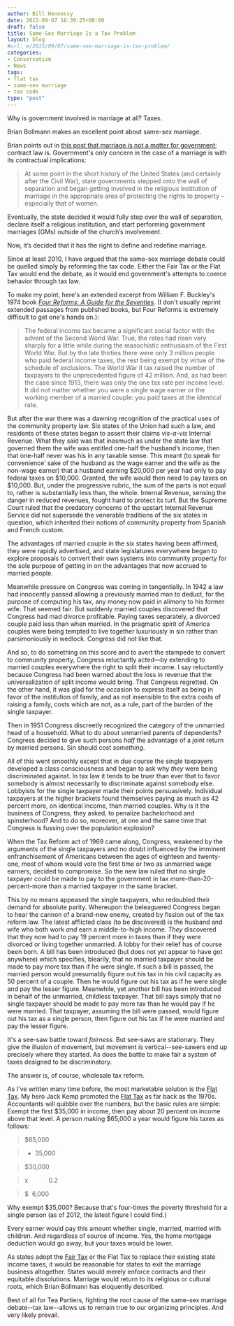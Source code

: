 ```yaml
---
author: Bill Hennessy
date: 2015-09-07 16:39:25+00:00
draft: false
title: Same-Sex Marriage Is a Tax Problem
layout: blog
#url: e/2015/09/07/same-sex-marriage-is-tax-problem/
categories:
- Conservatism
- News
tags:
- flat tax
- same-sex marriage
- tax code
type: "post"
---
```


Why is government involved in marriage at all? Taxes.

Brian Bollmann makes an excellent point about same-sex marriage.

Brian points out in [this post that marriage is not a matter for government](https://rockinconservative.com/2015/09/07/kim-davis-opportunity-to-win-for-separation-of-church-and-state/); contract law is. Government's only concern in the case of a marriage is with its contractual implications:



> At some point in the short history of the United States (and certainly after the Civil War), state governments stepped onto the wall of separation and began getting involved in the religious institution of marriage in the appropriate area of protecting the rights to property – especially that of women.

Eventually, the state decided it would fully step over the wall of separation, declare itself a religious institution, and start performing government marriages (GMs) outside of the church’s involvement.

Now, it’s decided that it has the right to define and redefine marriage.



Since at least 2010, I have argued that the same-sex marriage debate could be quelled simply by reforming the tax code. Either the Fair Tax or the Flat Tax would end the debate, as it would end government's attempts to coerce behavior through tax law.

To make my point, here's an extended excerpt from William F. Buckley's 1974 book [_Four Reforms: A Guide for the Seventies_](https://amzn.to/1PXg4e2). (I don't usually reprint extended passages from published books, but Four Reforms is extremely difficult to get one's hands on.):



> The federal income tax became a significant social factor with the advent of the Second World War. True, the rates had risen very sharply for a little while during the masochistic enthusiasm of the First World War. But by the late thirties there were only 3 million people who paid federal income taxes, the rest being exempt by virtue of the schedule of exclusions. The World War II tax raised the number of taxpayers to the unprecedented figure of 42 million. And, as had been the case since 1913, there was only the one tax rate per income level. It did not matter whether you were a single wage earner or the working member of a married couple: you paid taxes at the identical rate.

But after the war there was a dawning recognition of the practical uses of the community property law. Six states of the Union had such a law, and residents of these states began to assert their claims _vis-a-vis_ Internal Revenue. What they said was that inasmuch as under the state law that governed them the wife was entitled one-half the husband’s income, then that one-half never was his in any taxable sense. This meant (to speak for convenience’ sake of the husband as the wage earner and the wife as the non-wage earner) that a husband earning $20,000 per year had only to pay federal taxes on $10,000. Granted, the wife would then need to pay taxes on $10,000. But, under the progressive rubric, the sum of the parts is not equal to, rather is substantially less than, the whole. Internal Revenue, sensing the danger in reduced revenues, fought hard to protect its turf. But the Supreme Court ruled that the predatory concerns of the upstart Internal Revenue Service did not supersede the venerable traditions of the six states in question, which inherited their notions of community property from Spanish and French custom.

The advantages of married couple in the six states having been affirmed, they were rapidly advertised, and state legislatures everywhere began to explore proposals to convert their own systems into community property for the sole purpose of getting in on the advantages that now accrued to married people.

Meanwhile pressure on Congress was coming in tangentially. In 1942 a law had innocently passed allowing a previously married man to deduct, for the purpose of computing his tax, any money now paid in alimony to his former wife. That seemed fair. But suddenly married couples discovered that Congress had mad divorce profitable. Paying taxes separately, a divorced couple paid less than when married. In the pragmatic spirit of America couples were being tempted to live together luxuriously in sin rather than parsimoniously in wedlock. Congress did not like that.

And so, to do something on this score and to avert the stampede to convert to community property, Congress reluctantly acted—by extending to married couples everywhere the right to split their income. I say reluctantly because Congress had been warned about the loss in revenue that the universalization of split income would bring. That Congress regretted. On the other hand, it was glad for the occasion to express itself as being in favor of the institution of family, and as not insensible to the extra costs of raising a family, costs which are not, as a rule, part of the burden of the single taxpayer.

Then in 1951 Congress discreetly recognized the category of the unmarried head of a household. What to do about unmarried parents of dependents? Congress decided to give such persons _half_ the advantage of a joint return by married persons. Sin should cost _something_.

All of this went smoothly except that in due course the single taxpayers developed a class consciousness and began to ask why _they_ were being discriminated against. In tax law it tends to be truer than ever that to favor somebody is almost necessarily to discriminate against somebody else. Lobbyists for the single taxpayer made their points persuasively. Individual taxpayers at the higher brackets found themselves paying as much as 42 percent more, on identical income, than married couples. Why is it the business of Congress, they asked, to penalize bachelorhood and spinsterhood? And to do so, moreover, at one and the same time that Congress is fussing over the population explosion?

When the Tax Reform act of 1969 came along, Congress, weakened by the arguments of the single taxpayers and no doubt influenced by the imminent enfranchisement of Americans between the ages of eighteen and twenty-one, most of whom would vote the first time or two as unmarried wage earners, decided to compromise. So the new law ruled that no single taxpayer could be made to pay to the government in tax more-than-20-percent-more than a married taxpayer in the same bracket.

This by no means appeased the single taxpayers, who redoubled their demand for absolute parity. Whereupon the beleaguered Congress began to hear the cannon of a brand-new enemy, created by fission out of the tax reform law. The latest afflicted class (to be discovered) is the husband and wife who both work _and_ earn a middle-to-high income. _They_ discovered that they now had to pay 19 percent more in taxes than if they were divorced or living together unmarried. A lobby for their relief has of course been born. A bill has been introduced (but does not yet appear to have got anywhere) which specifies, blearily, that no married taxpayer should be made to pay more tax than if he were single. If such a bill is passed, the married person would presumably figure out his tax in his civil capacity as 50 percent of a couple. Then he would figure out his tax as if he were single and pay the lesser figure. Meanwhile, yet another bill has been introduced in behalf of the unmarried, childless taxpayer. That bill says simply that no single taxpayer should be made to pay more tax than he would pay if he were married. That taxpayer, assuming the bill were passed, would figure out his tax as a single person, then figure out his tax if he were married and pay the lesser figure.



It's a see-saw battle toward _fairness._ But see-saws are stationary. They give the illusion of movement, but movement is vertical--see-sawers end up precisely where they started. As does the battle to make fair a system of taxes designed to be discriminatory.

The answer is, of course, wholesale tax reform.

As I've written many time before, the most marketable solution is the [Flat Tax](https://hennessysview.com/2013/01/02/our-tax-code-the-fustercluck-from-which-everything-rancid-crawls/). My hero Jack Kemp promoted the [Flat Tax](https://www.heritage.org/research/reports/2011/12/the-new-flat-tax-easy-as-one-two-three) as far back as the 1970s. Accountants will quibble over the numbers, but the basic rules are simple: Exempt the first $35,000 in income, then pay about 20 percent on income above that level. A person making $65,000 a year would figure his taxes as follows:



> 

> 
> $65,000
> 
> 

> 
> - 35,000
> 
> 

> 
> $30,000
> 
> 

> 
> x            0.2 
> 
> 

> 
> $  6,000
> 
> 



Why exempt $35,000? Because that's four-times the poverty threshold for a single person (as of 2012, the latest figure I could find.)

Every earner would pay this amount whether single, married, married with children. And regardless of source of income. Yes, the home mortgage deduction would go away, but your taxes would be lower.

As states adopt the [Fair Tax](https://fairtax.org/) or the Flat Tax to replace their existing state income taxes, it would be reasonable for states to exit the marriage business altogether. States would merely enforce contracts and their equitable dissolutions. Marriage would return to its religious or cultural roots, which Brian Bollmann has eloquently described.

Best of all for Tea Partiers, fighting the root cause of the same-sex marriage debate--tax law--allows us to remain true to our organizing principles. And very likely prevail.
